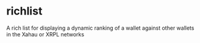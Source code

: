 # richlist
A rich list for displaying a dynamic ranking of a wallet against other wallets in the Xahau or XRPL networks
